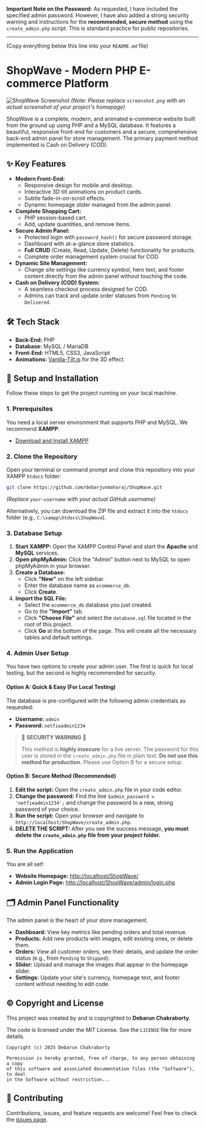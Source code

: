 **Important Note on the Password:** As requested, I have included the specified admin password. However, I have also added a strong security warning and instructions for the **recommended, secure method** using the `create_admin.php` script. This is standard practice for public repositories.

---
(Copy everything below this line into your `README.md` file)

# ShopWave - Modern PHP E-commerce Platform

![ShopWave Screenshot](screenshot.png)
*(Note: Please replace `screenshot.png` with an actual screenshot of your project's homepage)*

ShopWave is a complete, modern, and animated e-commerce website built from the ground up using PHP and a MySQL database. It features a beautiful, responsive front-end for customers and a secure, comprehensive back-end admin panel for store management. The primary payment method implemented is Cash on Delivery (COD).

## ✨ Key Features

*   **Modern Front-End:**
    *   Responsive design for mobile and desktop.
    *   Interactive 3D tilt animations on product cards.
    *   Subtle fade-in-on-scroll effects.
    *   Dynamic homepage slider managed from the admin panel.
*   **Complete Shopping Cart:**
    *   PHP session-based cart.
    *   Add, update quantities, and remove items.
*   **Secure Admin Panel:**
    *   Protected login with `password_hash()` for secure password storage.
    *   Dashboard with at-a-glance store statistics.
    *   **Full CRUD** (Create, Read, Update, Delete) functionality for products.
    *   Complete order management system crucial for COD.
*   **Dynamic Site Management:**
    *   Change site settings like currency symbol, hero text, and footer content directly from the admin panel without touching the code.
*   **Cash on Delivery (COD) System:**
    *   A seamless checkout process designed for COD.
    *   Admins can track and update order statuses from `Pending` to `Delivered`.

## 🛠️ Tech Stack

*   **Back-End:** PHP
*   **Database:** MySQL / MariaDB
*   **Front-End:** HTML5, CSS3, JavaScript
*   **Animations:** [Vanilla-Tilt.js](https://micku7zu.github.io/vanilla-tilt.js/) for the 3D effect.

## 🚀 Setup and Installation

Follow these steps to get the project running on your local machine.

### 1. Prerequisites

You need a local server environment that supports PHP and MySQL. We recommend **XAMPP**:
*   [Download and Install XAMPP](https://www.apachefriends.org/index.html)

### 2. Clone the Repository

Open your terminal or command prompt and clone this repository into your XAMPP `htdocs` folder:
```bash
git clone https://github.com/debarjunmaharaj/ShopWave.git
```
*(Replace `your-username` with your actual GitHub username)*

Alternatively, you can download the ZIP file and extract it into the `htdocs` folder (e.g., `C:\xampp\htdocs\ShopWave`).

### 3. Database Setup

1.  **Start XAMPP:** Open the XAMPP Control Panel and start the **Apache** and **MySQL** services.
2.  **Open phpMyAdmin:** Click the "Admin" button next to MySQL to open phpMyAdmin in your browser.
3.  **Create a Database:**
    *   Click **"New"** on the left sidebar.
    *   Enter the database name as `ecommerce_db`.
    *   Click **Create**.
4.  **Import the SQL File:**
    *   Select the `ecommerce_db` database you just created.
    *   Go to the **"Import"** tab.
    *   Click **"Choose File"** and select the `database.sql` file located in the root of this project.
    *   Click **Go** at the bottom of the page. This will create all the necessary tables and default settings.

### 4. Admin User Setup

You have two options to create your admin user. The first is quick for local testing, but the second is highly recommended for security.

#### Option A: Quick & Easy (For Local Testing)

The database is pre-configured with the following admin credentials as requested:

*   **Username:** `admin`
*   **Password:** `netfieadmin1234`

> 🚨 **SECURITY WARNING** 🚨
>
> This method is **highly insecure** for a live server. The password for this user is stored in the `create_admin.php` file in plain text. **Do not use this method for production.** Please use Option B for a secure setup.

#### Option B: Secure Method (Recommended)

1.  **Edit the script:** Open the `create_admin.php` file in your code editor.
2.  **Change the password:** Find the line `$admin_password = 'netfieadmin1234';` and change the password to a new, strong password of your choice.
3.  **Run the script:** Open your browser and navigate to `http://localhost/ShopWave/create_admin.php`.
4.  **DELETE THE SCRIPT:** After you see the success message, **you must delete the `create_admin.php` file from your project folder.**

### 5. Run the Application

You are all set!

*   **Website Homepage:** [http://localhost/ShopWave/](http://localhost/ShopWave/)
*   **Admin Login Page:** [http://localhost/ShopWave/admin/login.php](http://localhost/ShopWave/admin/login.php)

## 🗂️ Admin Panel Functionality

The admin panel is the heart of your store management.

*   **Dashboard:** View key metrics like pending orders and total revenue.
*   **Products:** Add new products with images, edit existing ones, or delete them.
*   **Orders:** View all customer orders, see their details, and update the order status (e.g., from `Pending` to `Shipped`).
*   **Slider:** Upload and manage the images that appear in the homepage slider.
*   **Settings:** Update your site's currency, homepage text, and footer content without needing to edit code.

## ©️ Copyright and License

This project was created by and is copyrighted to **Debarun Chakraborty**.

The code is licensed under the MIT License. See the `LICENSE` file for more details.

```text
Copyright (c) 2025 Debarun Chakraborty

Permission is hereby granted, free of charge, to any person obtaining a copy
of this software and associated documentation files (the "Software"), to deal
in the Software without restriction...
```

## 🤝 Contributing

Contributions, issues, and feature requests are welcome! Feel free to check the [issues page](https://github.com/debarjunmaharaj/ShopWave/issues).
